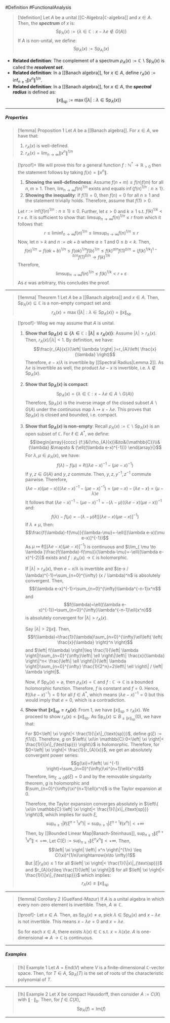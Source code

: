 #Definition #FunctionalAnalysis 

> [!definition]
> Let $A$ be a unital [[C-Algebra|$\mathbb{C}$-algebra]] and $x\in A$. Then, the ***spectrum*** of $x$ is:
> $$\text{Sp}_{A}(x):=\{ \lambda\in \mathbb{C}:x-\lambda e\notin G(A) \}$$
> If $A$ is non-unital, we define: $$\text{Sp}_{A}(x):=\text{Sp}_{A_{I}}(x)$$
- **Related definition**: The complement of a spectrum $\rho_{A}(x):=\mathbb{C} \backslash \text{Sp}_{A}(x)$ is called the ***resolvent set***.
- **Related definition**: In a [[Banach algebra]], for $x\in A$, define $r_{A}(x):=\inf_{n\geq 1}\left\| x^n \right\|^{1/n}$.
- **Related definition**: In a [[Banach algebra]], for $x\in A$, the ***spectral radius*** is defined as:$$\|x\|_{\text{sp}}:=\max\{ \left| \lambda \right| :\lambda\in \text{Sp}_{A}(x) \}$$
---
##### Properties
> [!lemma] Proposition 1 
> Let $A$ be a [[Banach algebra]]. For $x\in A$, we have that:
> 1. $r_{A}(x)$ is well-defined.
> 2. $r_{A}(x)=\lim_{ n \to \infty }\left\| x^n \right\|^{1/n}$

> [!proof]+
> We will prove this for a general function $f:\mathbb{N}^{*}\to \mathbb{R}_{>0}$ then the statement follows by taking $f(x)=\|x^n\|$. 
> 1. **Showing the well-definedness**:
> 	Assume $f(n+m)\leq f(n)f(m)$ for all $n,m\geq 1$. Then,  $\lim_{ n \to \infty }f(n)^{1/n}$ exists and equals $\inf\{ f(n)^{1/n}:n\geq 1 \}$.
> 2. **Showing the inequality**:
> 	If $f(1)=0$, then $f(n)=0$ for all $n\geq 1$ and the statement trivially holds. Therefore, assume that $f(1)>0$. 
> 	
> 	Let $r:=\text{inf}\{ f(n)^{1/n} :n\geq 1\}\geq 0$. Further, let $\varepsilon>0$ and $k\geq 1$ s.t. $f(k)^{1/k}<r+\varepsilon$. It is sufficient to show that: $\limsup_{ n \to \infty } f(n)^{1/n}\leq r$ from which it follows that: $$r\leq\liminf_{ n \to \infty } f(n)^{1 /n}\leq \limsup_{ n \to \infty } f(n)^{1/n}\leq r$$ Now, let $n>k$ and $n:=ak+b$ where $a\geq 1$ and $0\leq b<k$. Then, $$f(n)^{1/n}=f(ak+{b})^{1/n}\leq f(ak)^{1/n}f(b)^{1/n}\leq f(k)^{a/n}f(1)^{b/n}=(f(k)^{1/k})^{1-b/n}f(1)^{b/n}\to f(k)^{1/k}$$Therefore, $$\limsup_{ n \to \infty } f(n)^{1/n}\leq f(k)^{1/k}<r+\varepsilon$$As $\varepsilon$ was arbitrary, this concludes the proof.
---
> [!lemma] Theorem 1
> Let $A$ be a [[Banach algebra]] and $x\in A$. Then, $\text{Sp}_{A}(x)\subseteq \mathbb{C}$ is a  non-empty compact set and: $$r_{A}(x)=\max \{ \left| \lambda \right| :\lambda\in \text{Sp}_{A}(x) \}=\|x\|_{\text{sp}}$$

> [!proof]-
> Wlog we may assume that $A$ is unital.
> 1. **Show that $\text{Sp}_{A}(x)\subseteq \{ \lambda\in \mathbb{C}:\left| \lambda \right|\leq r_{A}(x) \}$**:
>    Assume $\left| \lambda \right|>r_{A}(x)$. Then, $r_{A}(x) / \left| \lambda \right|<1$. By definition, we have: $$\frac{r_{A}(x)}{\left| \lambda \right| }=r_{A}\left( \frac{x}{\lambda} \right)$$ Therefore, $e-x / \lambda$ is invertible by [[Spectral Radius|Lemma 2]]. As $\lambda e$ is invertible as well, the product $\lambda e-x$ is invertible, i.e. $\lambda\notin \text{Sp}_{A}(x)$.
> 2. **Show that $\text{Sp}_{A}(x)$ is compact**:$$\text{Sp}_{A}(x)=\{ \lambda\in \mathbb{C}: x-\lambda e\in A \backslash G(A) \}$$Therefore, $\text{Sp}_{A}(x)$ is the inverse image of the closed subset $A \backslash G(A)$ under the continuous map $\lambda\mapsto x-\lambda e$. This proves that $\text{Sp}_{A}(x)$ is closed and bounded, i.e. compact.
> 3. **Show that $\text{Sp}_{A}(x)$ is non-empty**:
>    Recall $\rho_{A}(x):=\mathbb{C} \backslash \text{Sp}_{A}(x)$ is an open subset of $\mathbb{C}$. For $\ell\in A^{*}$, we define: $$\begin{array}{cccc} {f:}&{\rho_{A}(x)}&\to&{\mathbb{C}}\\&{\lambda} &\mapsto & {\ell((\lambda e-x)^{-1})} \end{array}{}$$For $\lambda,\mu\in \rho_{A}(x)$, we have: $$f(\lambda)-f(\mu)=\ell((\lambda e-x)^{-1}-(\mu e-x)^{-1})$$If $y,z\in G(A)$ and $y,z$ commute. Then, $y,z,y^{-1},z^{-1}$ commute pairwise. Therefore, $$(\lambda e-x)(\mu e-x)\left( (\lambda e-x)^{-1}-(\mu e-x)^{-1} \right) =(\mu e-x)-(\lambda e-x)=(\mu-\lambda)e$$It follows that $(\lambda e-x)^{-1}-(\mu e-x)^{-1}=-(\lambda-\mu)((\lambda e-x)(\mu e-x))^{-1}$ and: $$f(\lambda)-f(\mu)=-(\lambda-\mu)\ell([(\lambda e-x)(\mu e-x)]^{-1})$$If $\lambda\neq \mu$, then: $$\frac{f(\lambda)-f(\mu)}{\lambda-\mu}=-\ell([(\lambda e-x)(\mu e-x)]^{-1})$$As $\mu\mapsto \ell([(\lambda e-x)(\mu e-x)]^{-1})$ is continuous and $\lim_{ \mu \to \lambda }\frac{f(\lambda)-f(\mu)}{\lambda-\mu}=-\ell((\lambda e-x)^{-2})$ exists and $f:\rho_{A}(x)\to \mathbb{C}$ is holomorphic.
>    
>    If $\left| \lambda \right|>r_{A}(x)$, then $e-x / \lambda$ is invertible and $(e-x / \lambda)^{-1}=\sum_{n=0}^{\infty} (x / \lambda)^n$ is absolutely convergent. Then, $$(\lambda e-x)^{-1}=\sum_{n=0}^{\infty}\lambda^{-n-1}x^n$$and $$f(\lambda)=\ell((\lambda e-x)^{-1})=\sum_{n=0}^{\infty}\lambda^{-n-1}\ell(x^n)$$is absolutely convergent for $\left| \lambda \right|>r_{A}(x)$. 
>    
>    Say $\left| \lambda \right|>2\|x\|$. Then, $$f(\lambda)=\frac{1}{\lambda}\sum_{n=0}^{\infty}\ell\left( \left( \frac{x}{\lambda} \right)^n \right)$$and $\left| f(\lambda) \right|\leq \frac{1}{\left| \lambda \right|}\sum_{n=0}^{\infty}\left\| \ell \right\|\left\| \frac{x}{\lambda} \right\|^n< \frac{\left\| \ell \right\|}{\left| \lambda \right|}\sum_{n=0}^{\infty} \frac{1}{2^n}=2\left\| \ell \right\| / \left| \lambda \right|$. 
>    
>    Now, if $\text{Sp}_{A}(x)= \varnothing$, then $\rho_{A}(x)=\mathbb{C}$ and $f:\mathbb{C}\to \mathbb{C}$ is a bounded holomorphic function. Therefore, $f$ is constant and $f=0$. Hence, $\ell((\lambda e-x)^{-1})=0$ for all $f\in A^{*}$, which means $(\lambda e-x)^{-1}=0$ but this would imply that $e=0$, which is a contradiction.
>  4. **Show that $\|x\|_{\text{sp}}=r_{A}(x)$**:
> 	    From 1, we have $\|x\|_{\text{sp}}\leq r_{A}(x)$. We proceed to show $r_{A}(x)\leq\|x\|_{\text{sp}}$. As $\text{Sp}_{A}(x)\subseteq B_{\leq \|x\|_{\text{sp}}}(0)$, we have that: 
> 	    
> 	   For $0<\left| \xi \right|< \frac{1}{\|x\|_{\text{sp}}}$, define $g(\xi):=f( 1/ \xi)$. Therefore, $g$ on $\left\{  \xi\in \mathbb{C}:0<\left| \xi \right|< \frac{1}{\|x\|_{\text{sp}}}  \right\}$ is holomorphic. Therefore, for $0<\left| \xi \right|< \frac{1}{r_{A}(x)}$, we get an absolutely convergent power series: $$g(\xi)=f\left(  \xi ^{-1} \right)=\sum_{n=0}^{\infty}\xi^{n+1}\ell(x^n)$$Therefore, $\lim_{ \xi \to 0 }g(\xi)=0$ and by the removable singularity theorem, $g$ is holomorphic and $\sum_{n=0}^{\infty}\xi^{n+1}\ell(x^n)$ is the Taylor expansion at $0$. 
> 	   
> 	   Therefore, the Taylor expansion converges absolutely in $\left\{  \xi\in \mathbb{C}:\left| \xi \right|< \frac{1}{\|x\|_{\text{sp}}}  \right\}$, which implies for such $\xi$, $$\sup_{n\geq 1}\left| \ell(\xi^{n+1}x^n) \right|=\sup_{n\geq 1}\left| \xi^{n+1}\ell(x^n) \right| <+\infty$$Then, by [[Bounded Linear Map|Banach-Steinhaus]], $\sup_{n\geq 1}\left\| \xi^{n+1}x^n \right\|<+\infty$. Let $C(\xi):=\sup_{n\geq 1}\left\| \xi^n x^n \right\|<+\infty$. Then, $$\left| \xi \right| \left\| x^n \right\|^{1/n} \leq C(\xi)^{1/n}\xrightarrow{n\to \infty}1$$
> 	   But $\left| \xi \right|r_{A}(x)\leq 1$ for all $\left| \xi \right|< \frac{1}{\|x\|_{\text{sp}}}$ and $r_{A}(x)\leq \frac{1}{\left| \xi \right|}$ for all $\left| \xi \right|< \frac{1}{\|x\|_{\text{sp}}}$ which implies: $$r_{A}(x)\leq \|x\|_{\text{sp}}$$
---
> [!lemma] Corollary 2 (Guelfand-Mazur)
> If $A$ is a unital algebra in which every non-zero element is invertible. Then, $A\cong \mathbb{C}$.

> [!proof]-
> Let $x\in A$. Then, as $\text{Sp}_{A}(x)\neq \varnothing$, pick $\lambda\in \text{Sp}_{A}(x)$ and $x-\lambda e$ is not invertible. This means $x-\lambda e=0$ and $x=\lambda e$. 
> 
> So for each $x\in A$, there exists $\lambda(x)\in \mathbb{C}$ s.t. $x=\lambda(x)e$.
> $A$ is one-dimensional => $A\to \mathbb{C}$ is continuous.
---
##### Examples
> [!h] Example 1
> Let $A=\text{End}(V)$ where $V$ is a finite-dimensional $\mathbb{C}$-vector space. Then, for $T\in A$, $\text{Sp}_{A}(T)$ is the set of roots of the characteristic polynomial of $T$.
---
> [!h] Example 2
> Let $X$ be compact Hausdorff, then consider $A:=C(X)$ with $\|\cdot\|_{b}$. Then, for $f\in C(X)$, $$\text{Sp}_{A}(f)=\text{Im}(f)$$
---
